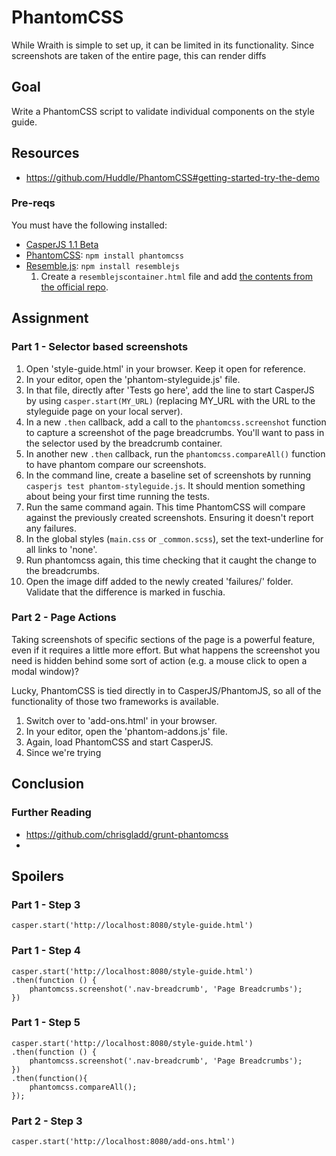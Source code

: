 # PhantomCSS

While Wraith is simple to set up, it can be limited in its functionality. Since screenshots are taken of the entire page, this can render diffs 

## Goal
Write a PhantomCSS script to validate individual components on the style guide.

## Resources
- https://github.com/Huddle/PhantomCSS#getting-started-try-the-demo

### Pre-reqs

You must have the following installed:

- [CasperJS 1.1 Beta](http://docs.casperjs.org/en/latest/installation.html)
- [PhantomCSS](https://github.com/Huddle/PhantomCSS#download): `npm install phantomcss`
- [Resemble.js](https://github.com/Huddle/Resemble.js#get-it): `npm install resemblejs`
    1. Create a `resemblejscontainer.html` file and add [the contents from the official repo](https://raw.githubusercontent.com/Huddle/PhantomCSS/master/ResembleJs/resemblejscontainer.html).


## Assignment

### Part 1 - Selector based screenshots

1. Open 'style-guide.html' in your browser. Keep it open for reference.
2. In your editor, open the 'phantom-styleguide.js' file.
3. In that file, directly after 'Tests go here', add the line to start CasperJS by using `casper.start(MY_URL)` (replacing MY_URL with the URL to the styleguide page on your local server).
4. In a new `.then` callback, add a call to the `phantomcss.screenshot` function to capture a screenshot of the page breadcrumbs. You'll want to pass in the selector used by the breadcrumb container.
5. In another new `.then` callback, run the `phantomcss.compareAll()` function to have phantom compare our screenshots.
6. In the command line, create a baseline set of screenshots by running `casperjs test phantom-styleguide.js`. It should mention something about being your first time running the tests.
7. Run the same command again. This time PhantomCSS will compare against the previously created screenshots. Ensuring it doesn't report any failures.
8. In the global styles (`main.css` or `_common.scss`), set the text-underline for all links to 'none'.
9. Run phantomcss again, this time checking that it caught the change to the breadcrumbs.
10. Open the image diff added to the newly created 'failures/' folder. Validate that the difference is marked in fuschia.

### Part 2 - Page Actions

Taking screenshots of specific sections of the page is a powerful feature, even if it requires a little more effort. But what happens the screenshot you need is hidden behind some sort of action (e.g. a mouse click to open a modal window)?

Lucky, PhantomCSS is tied directly in to CasperJS/PhantomJS, so all of the functionality of those two frameworks is available.

1. Switch over to 'add-ons.html' in your browser.
2. In your editor, open the 'phantom-addons.js' file.
3. Again, load PhantomCSS and start CasperJS.
4. Since we're trying 

## Conclusion 

### Further Reading
- https://github.com/chrisgladd/grunt-phantomcss
- 

## Spoilers

### Part 1 - Step 3

```
casper.start('http://localhost:8080/style-guide.html')
```

### Part 1 - Step 4

```
casper.start('http://localhost:8080/style-guide.html')
.then(function () {
    phantomcss.screenshot('.nav-breadcrumb', 'Page Breadcrumbs');
})
```

### Part 1 - Step 5

```
casper.start('http://localhost:8080/style-guide.html')
.then(function () {
    phantomcss.screenshot('.nav-breadcrumb', 'Page Breadcrumbs');
})
.then(function(){
    phantomcss.compareAll();
});
```

### Part 2 - Step 3

```
casper.start('http://localhost:8080/add-ons.html')
```
